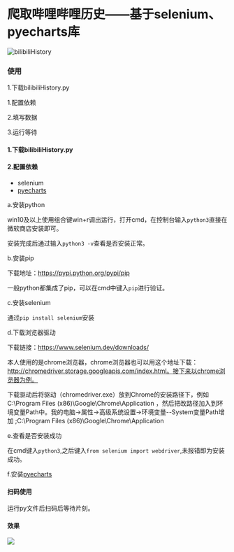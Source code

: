 # 爬取哔哩哔哩历史——基于selenium、pyecharts库

![bilibiliHistory](https://socialify.git.ci/lylelove/bilibiliHistory/image?description=1&language=1&name=1&owner=1&theme=Light)

### 使用

1.下载bilibiliHistory.py

1.配置依赖

2.填写数据

3.运行等待

#### 1.下载bilibiliHistory.py

#### 2.配置依赖

- selenium
- [pyecharts](https://github.com/pyecharts/pyecharts)

a.安装python

win10及以上使用组合键win+r调出运行，打开cmd，在控制台输入```python3```直接在微软商店安装即可。

安装完成后通过输入```python3 -v```查看是否安装正常。

b.安装pip

下载地址：https://pypi.python.org/pypi/pip

一般python都集成了pip，可以在cmd中键入```pip```进行验证。

c.安装selenium

通过```pip install selenium```安装

d.下载浏览器驱动

下载链接：https://www.selenium.dev/downloads/

本人使用的是chrome浏览器，chrome浏览器也可以用这个地址下载：http://chromedriver.storage.googleapis.com/index.html。接下来以chrome浏览器为例。

下载驱动后将驱动（chromedriver.exe）放到Chrome的安装路径下，例如 C:\Program Files (x86)\Google\Chrome\Application  ，然后把改路径加入到环境变量Path中。我的电脑->属性->高级系统设置->环境变量--System变量Path增加 ;C:\Program Files (x86)\Google\Chrome\Application

e.查看是否安装成功

在cmd键入```python3```,之后键入```from selenium import webdriver```,未报错即为安装成功。

f.安装[pyecharts](https://github.com/pyecharts/pyecharts)

#### 扫码使用

运行py文件后扫码后等待片刻。

#### 效果

![](https://s2.loli.net/2021/12/23/czI1YkyeMxrN9F2.png)
